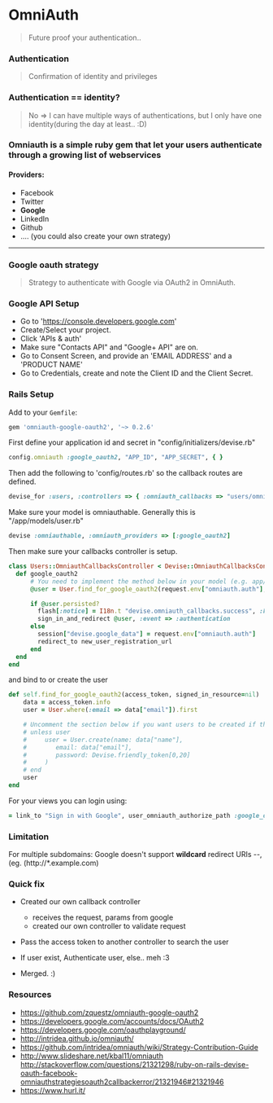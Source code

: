 # OmniAuth
  > Future proof  your authentication..

### Authentication
  > Confirmation of identity and privileges

### Authentication == identity?
  > No => I can have multiple ways of authentications,
  but I only have one identity(during the day at least.. :D)


### Omniauth is a simple ruby gem that let your users authenticate through a growing list of webservices


#### Providers:
  * Facebook
  * Twitter
  * __Google__
  * LinkedIn
  * Github
  * .... (you could also create your own strategy)

---------

### Google oauth strategy
> Strategy to authenticate with Google via OAuth2 in OmniAuth.






### Google API Setup
  * Go to 'https://console.developers.google.com'
  * Create/Select your project.
  * Click 'APIs & auth'
  * Make sure "Contacts API" and "Google+ API" are on.
  * Go to Consent Screen, and provide an 'EMAIL ADDRESS' and a 'PRODUCT NAME'
  * Go to Credentials, create and note the Client ID and the Client Secret.



### Rails Setup

Add to your `Gemfile`:

```ruby
gem 'omniauth-google-oauth2', '~> 0.2.6'
```


First define your application id and secret in "config/initializers/devise.rb"



```ruby
config.omniauth :google_oauth2, "APP_ID", "APP_SECRET", { }
```

Then add the following to 'config/routes.rb' so the callback routes are defined.

```ruby
devise_for :users, :controllers => { :omniauth_callbacks => "users/omniauth_callbacks" }
```

Make sure your model is omniauthable. Generally this is "/app/models/user.rb"

```ruby
devise :omniauthable, :omniauth_providers => [:google_oauth2]
```

Then make sure your callbacks controller is setup.

```ruby
class Users::OmniauthCallbacksController < Devise::OmniauthCallbacksController
  def google_oauth2
      # You need to implement the method below in your model (e.g. app/models/user.rb)
      @user = User.find_for_google_oauth2(request.env["omniauth.auth"], current_user)

      if @user.persisted?
        flash[:notice] = I18n.t "devise.omniauth_callbacks.success", :kind => "Google"
        sign_in_and_redirect @user, :event => :authentication
      else
        session["devise.google_data"] = request.env["omniauth.auth"]
        redirect_to new_user_registration_url
      end
  end
end
```

and bind to or create the user

```ruby
def self.find_for_google_oauth2(access_token, signed_in_resource=nil)
    data = access_token.info
    user = User.where(:email => data["email"]).first

    # Uncomment the section below if you want users to be created if they don't exist
    # unless user
    #     user = User.create(name: data["name"],
    #        email: data["email"],
    #        password: Devise.friendly_token[0,20]
    #     )
    # end
    user
end
```

For your views you can login using:

```ruby
= link_to "Sign in with Google", user_omniauth_authorize_path :google_oauth2
```



### Limitation

For multiple subdomains: Google doesn't support __wildcard__ redirect URIs --, (eg.  (http://*.example.com)

### Quick fix
  * Created our own callback controller
    * receives the request, params from google
    * created our own controller to validate request
  * Pass the access token to another controller to search the user
  * If user exist, Authenticate user, else.. meh :3

  * Merged. :)


### Resources
  * https://github.com/zquestz/omniauth-google-oauth2
  * https://developers.google.com/accounts/docs/OAuth2
  * https://developers.google.com/oauthplayground/
  * http://intridea.github.io/omniauth/
  * https://github.com/intridea/omniauth/wiki/Strategy-Contribution-Guide
  * http://www.slideshare.net/kbal11/omniauth
  http://stackoverflow.com/questions/21321298/ruby-on-rails-devise-oauth-facebook-omniauthstrategiesoauth2callbackerror/21321946#21321946
  * https://www.hurl.it/








